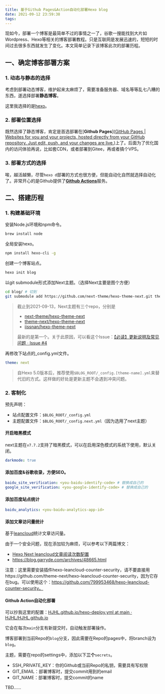 ```yaml
---
title: 基于Github Pages&Action自动化部署Hexo blog
date: 2021-09-12 23:59:38
tags:
---
```


现如今，部署一个博客是最简单不过的事情之一了，谷歌一搜能找到大片如Wordpress、Hexo等相关的博客部署教程。只是互联网是发展迅速的，短短的时间过去很多东西就发生了变化。本文简单记录下该博客此次的部署历程。

<!-- more -->

## 一、确定博客部署方案

### 1. 动态与静态的选择

考虑到部署动态博客，维护起来太麻烦了，需要准备服务器、域名等等乱七八糟的东西，遂选择部署**静态博客**。

这里我选择的是[hexo](https://hexo.io)。

### 2. 部署位置选择

既然选择了静态博客，肯定是首选部署在[**Github Pages**]([GitHub Pages | Websites for you and your projects, hosted directly from your GitHub repository. Just edit, push, and your changes are live.](https://pages.github.com/))上了。后面为了优化国内的访问体验再说，比如套CDN，或者部署到Gitee，再或者搞个VPS。

### 3. 部署方式的选择

唉，越活越懒，尽管`hexo d`部署的方式也很方便，但能自动化自然就选择自动化了。非常开心的是Github提供了[**Github Actions**](https://github.com/features/actions)服务。



## 二、搭建历程

### 1. 构建基础环境

安装Node.js环境和npm命令。

```bash
brew install node
```

 全局安装hexo。

```bash
npm install hexo-cli -g
```

创建一个博客站点。

```bash
hexo init blog
```

以git submodule形式添加Next主题。（选择Next主要是图个方便）

```bash
cd blog/ # 切到
git submodule add https://github.com/next-theme/hexo-theme-next.git themes/next
```

> 截止到2021-09-13，Next主题有三个repo，分别是
>
> * [next-theme/hexo-theme-next](https://github.com/next-theme/hexo-theme-next)
> * [theme-next/hexo-theme-next](https://github.com/theme-next/hexo-theme-next)
> * [iissnan/hexo-theme-next](https://github.com/iissnan/hexo-theme-next)
>
> 最新的是第一个。关于此原因，可以看这个Issue：[【必读】更新说明及常见问题 · Issue #4 ](https://github.com/next-theme/hexo-theme-next/issues/4)

再修改下站点的_config.yml文件。

```yaml
theme: next
```

> 自Hexo 5.0版本后，推荐使用`$BLOG_ROOT/_config.[theme-name].yml`来替代旧的方式。这样做的好处是更新主题不会遇到冲突问题。

### 2. 客制化

预先声明：

* 站点配置文件：`$BLOG_ROOT/_config.yml`
* 主题配置文件：`$BLOG_ROOT/_config.next.yml`（因为选用了next主题）

#### 开启暗黑模式

next主题在`v7.7.2`支持了暗黑模式，可以在启用深色模式的系统下使用，默认关闭。

```yml
darkmode: true
```

#### 添加百度&谷歌收录，方便SEO。

```yml
baidu_site_verification: <you-baidu-identify-code> # 替换成自己的
google_site_verification: <you-google-identify-code> # 替换成自己的
```

#### 添加百度站点统计

```yml
baidu_analytics: <you-baidu-analytics-app-id>
```

#### 添加文章访问量统计

基于[leancloud](https://leancloud.cn)统计文章访问量。

由于一个安全问题，现在添加较为麻烦，可以参考以下两篇博文：

* [Hexo Next leancloud文章阅读次数配置](https://www.jianshu.com/p/e0a719bac963)
* https://blog.garryde.com/archives/48665.html

注意：这里需要安装插件hexo-leancloud-counter-security，请不要直接用https://github.com/theme-next/hexo-leancloud-counter-security，因为它存在bug。可以使用这个：https://github.com/799953468/hexo-leancloud-counter-security。

#### Github Action自动化部署

可以抄我这里的配置：[HJHL.github.io/hexo-deploy.yml at main · HJHL/HJHL.github.io](https://github.com/HJHL/HJHL.github.io/blob/main/.github/workflows/hexo-deploy.yml)

它会在每次`main`分支有新提交时，自动触发部署操作。

博客部署到当前Repo的`blog`分支，因此需要在Repo的pages中，将branch设为`blog`。

主题，需要在repo的settings中，添加以下**三个**`secrets`。

* SSH_PRIVATE_KEY：你的Github或当前Repo的私钥，需要具有写权限
* GIT_EMAIL：部署博客时，提交commit用到的email
* GIT_NAME：部署博客时，提交commit的name



TBD……
